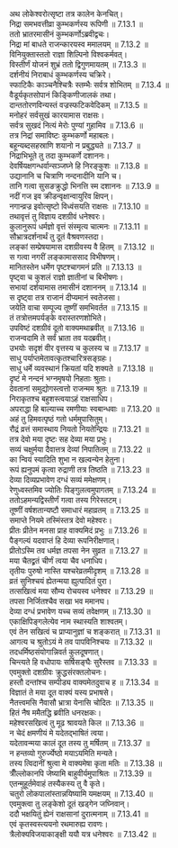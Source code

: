 

  
अथ लोकेश्वरोत्सृष्टा तत्र कालेन केनचित्।  
निद्रा समभवत्तीव्रा कुम्भकर्णस्य रूपिणी ॥ 7.13.1 ॥   
ततो भ्रातरमासीनं कुम्भकर्णोऽब्रवीद्वचः।  
निद्रा मां बाधते राजन्कारयस्व ममालयम् ॥ 7.13.2 ॥   
विनियुक्तास्ततो राज्ञा शिल्पिनो विश्वकर्मवत्।  
विस्तीर्णं योजनं शुभ्रं ततो द्विगुणमायतम् ॥ 7.13.3 ॥   
दर्शनीयं निराबाधं कुम्भकर्णस्य चक्रिरे।  
स्फाटिकैः काञ्चनैश्चित्रैः स्तम्भैः सर्वत्र शोभितम् ॥ 7.13.4 ॥   
वैडूर्यकृतसोपानं किङ्किणीजालकं तथा।  
दान्ततोरणविन्यस्तं वज्रस्फटिकवेदिकम् ॥ 7.13.5 ॥   
मनोहरं सर्वसुखं कारयामास राक्षसः।  
सर्वत्र सुखदं नित्यं मेरोः पुण्यां गुहामिव ॥ 7.13.6 ॥   
तत्र निद्रां समाविष्टः कुम्भकर्णो महाबलः।  
बहून्यब्दसहस्राणि शयानो न प्रबुद्ध्यते ॥ 7.13.7 ॥   
निद्राभिभूते तु तदा कुम्भकर्णे दशाननः।  
देवर्षियक्षगन्धर्वान्सञ्जघ्ने हि निरङ्कुशः ॥ 7.13.8 ॥   
उद्यानानि च चित्राणि नन्दनादीनि यानि च।  
तानि गत्वा सुसङक्रुद्धो भिनत्ति स्म दशाननः ॥ 7.13.9 ॥   
नदीं गज इव क्रीडन्वृक्षान्वायुरिव क्षिपन्।  
नगान्व्रज्र इवोत्सृष्टो विध्वंसयति राक्षसः ॥ 7.13.10 ॥   
तथावृत्तं तु विज्ञाय दशग्रीवं धनेश्वरः।  
कुलानुरूपं धर्मज्ञो वृत्तं संस्मृत्य चात्मनः ॥ 7.13.11 ॥   
सौभ्रात्रदर्शनार्थं तु दूतं वैश्रवणस्तदा।  
लङ्कां सम्प्रेषयामास दशग्रीवस्य वै हितम् ॥ 7.13.12 ॥   
स गत्वा नगरीं लङ्कामाससाद विभीषणम्।  
मानितस्तेन धर्मेण पृष्टश्चागमनं प्रति ॥ 7.13.13 ॥   
पृष्ट्वा च कुशलं राज्ञो ज्ञातीनां च बिभीषणः।  
सभायां दर्शयामास तमासीनं दशाननम् ॥ 7.13.14 ॥   
स दृष्ट्वा तत्र राजानं दीप्यमानं स्वतेजसा।  
जयेति वाचा सम्पूज्य तूष्णीं समभिवर्तत ॥ 7.13.15 ॥   
तं तत्रोत्तमपर्यङ्के वरास्तरणशोभिते।  
उपविष्टं दशग्रीवं दूतो वाक्यमथाब्रवीत् ॥ 7.13.16 ॥   
राजन्वदामि ते सर्वं भ्राता तव यदब्रवीत्।  
उभयोः सदृशं वीर वृत्तस्य च कुलस्य च ॥ 7.13.17 ॥   
साधु पर्याप्तमेतावत्कृतश्चारित्रसङ्ग्रहः।  
साधु धर्मे व्यवस्थानं क्रियतां यदि शक्यते ॥ 7.13.18 ॥   
दृष्टं मे नन्दनं भग्नमृषयो निहताः श्रुताः।  
देवतानां समुद्योगस्त्वत्तो राजन्मम श्रुतः ॥ 7.13.19 ॥   
निराकृतश्च बहुशस्त्वयाऽहं राक्षसाधिप।  
अपराद्धा हि बाल्याच्च रमणीयाः स्वबान्धवाः ॥ 7.13.20 ॥   
अहं तु हिमवत्पृष्ठं गतो धर्ममुपासितुम्।  
रौद्रं व्रत्तं समास्थाय नियतो नियतेन्द्रियः ॥ 7.13.21 ॥   
तत्र देवो मया दृष्टः सह देव्या मया प्रभुः।  
सव्यं चक्षुर्मया दैवात्तत्र देव्यां निपातितम् ॥ 7.13.22 ॥   
का न्वियं स्यादिति शुभा न खल्वन्येन हेतुना।  
रूपं ह्यनुपमं कृत्वा रुद्राणी तत्र तिष्ठति ॥ 7.13.23 ॥   
देव्या दिव्यप्रभावेण दग्धं सव्यं ममेक्षणम्।  
रेणुध्वस्तमिव ज्योतिः पिङ्गुलत्वमुपागतम् ॥ 7.13.24 ॥   
ततोऽहमन्यद्विस्तीर्णं गत्वा तस्य गिरेस्तटम्।  
तूष्णीं वर्षशतान्यष्टौ समाधारं महाव्रतम् ॥ 7.13.25 ॥   
समाप्ते नियमे तस्मिंस्तत्र देवो महेश्वरः।  
प्रीतः प्रीतेन मनसा प्राह वाक्यमिदं प्रभुः ॥ 7.13.26 ॥   
पैङ्गल्यं यदवाप्तं हि देव्या रूपनिरीक्षणात्।  
प्रीतोऽस्मि तव धर्मज्ञ तपसा नेन सुव्रत ॥ 7.13.27 ॥   
मया चैतद्व्रतं चीर्णं त्वया चैव धनाधिप।  
तृतीयः पुरुषो नास्ति यश्चरेव्रतमीदृशम् ॥ 7.13.28 ॥   
व्रतं सुनिश्चयं ह्येतन्मया ह्युत्पादितं पुरा।  
तत्सखित्वं मया सौम्य रोचयस्व धनेश्वर ॥ 7.13.29 ॥   
तपसा निर्जितश्चैव सखा भव ममानघ।  
देव्या दग्धं प्रभावेण यच्च सव्यं तवेक्षणम् ॥ 7.13.30 ॥   
एकाक्षिपिङ्गलेत्येव नाम स्थास्यति शाश्वतम्।  
एवं तेन सखित्वं च प्राप्यानुज्ञां च शङ्करात् ॥ 7.13.31 ॥   
आगत्य च श्रुतोऽयं मे तव पापविनिश्चयः ॥ 7.13.32 ॥   
तदधर्मिष्ठसंयोगान्निवर्त कुलदूषणात्।  
चिन्त्यते हि वधोपायः सर्षिसङ्घैः सुरैस्तव ॥ 7.13.33 ॥   
एवमुक्तो दशग्रीवः क्रुद्धसंरक्तलोचनः।  
हस्तौ दन्तांश्च सम्पीड्य वाक्यमेतदुवाच ह ॥ 7.13.34 ॥   
विज्ञातं ते मया दूत वाक्यं यस्य प्रभाषसे।  
नैतत्त्वमसि नैवासौ भ्रात्रा येनासि चोदितः ॥ 7.13.35 ॥   
हितं नैष ममैतद्धि ब्रवीति धनरक्षकः।  
महेश्वरसखित्वं तु मूढ श्रावयते किल ॥ 7.13.36 ॥   
न चेदं क्षमणीयं मे यदेतद्भाषितं त्वया।  
यदेतावन्मया कालं दूत तस्य तु मर्षितम् ॥ 7.13.37 ॥   
न हन्तव्यो गुरुर्ज्येष्ठो मयाऽयमिति मन्यते।  
तस्य त्विदानीं श्रुत्वा मे वाक्यमेषा कृता मतिः ॥ 7.13.38 ॥   
त्रीँल्लोकानपि जेष्यामि बाहुवीर्यमुपाश्रितः ॥ 7.13.39 ॥   
एतन्मुहूर्तमेवाहं तस्यैकस्य तु वै कृते।  
चतुरो लोकपालांस्तान्नयिष्यामि यमक्षयम् ॥ 7.13.40 ॥   
एवमुक्त्वा तु लङ्केशो दूतं खड्गेन जघ्निवान्।  
ददौ भक्षयितुं ह्येनं राक्षसानां दुरात्मनाम् ॥ 7.13.41 ॥   
एवं कृतस्वस्त्ययनो रथमारुह्य रावणः।  
त्रैलोक्यविजयाकाङ्क्षी ययौ यत्र धनेश्वरः ॥ 7.13.42 ॥   
